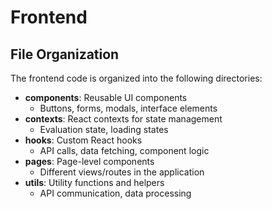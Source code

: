 # Frontend

## File Organization

The frontend code is organized into the following directories:

- **components**: Reusable UI components
  - Buttons, forms, modals, interface elements
- **contexts**: React contexts for state management
  - Evaluation state, loading states
- **hooks**: Custom React hooks
  - API calls, data fetching, component logic
- **pages**: Page-level components
  - Different views/routes in the application
- **utils**: Utility functions and helpers
  - API communication, data processing
